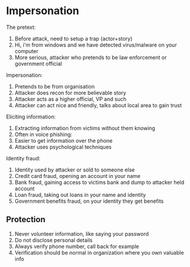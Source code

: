 # Impersonation

The pretext:
1. Before attack, need to setup a trap (actor+story)
1. Hi, i'm from windows and we have detected virus/malware on your computer
1. More serious, attacker who pretends to be law enforcement or government
   official

Impersonation:
1. Pretends to be from organisation
1. Attacker does recon for more believable story
1. Attacker acts as a higher official, VP and such
1. Attacker can act nice and friendly, talks about local area to gain trust

Eliciting information:
1. Extracting information from victims without them knowing
1. Often in voice phishing:
 1. Easier to get information over the phone
1. Attacker uses psychological techniques

Identity fraud:
1. Identity used by attacker or sold to someone else
1. Credit card fraud, opening an account in your name
1. Bank fraud, gaining access to victims bank and dump to attacker held
   account
1. Loan fraud, taking out loans in your name and identity
1. Government benefits fraud, on your identity they get benefits

## Protection

1. Never volunteer information, like saying your password
1. Do not disclose personal details
1. Always verify phone number, call back for example
1. Verification should be normal in organization where you own valuable info
